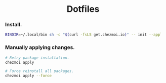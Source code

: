 <div align="center">

# Dotfiles

</div>

### Install.

```bash
BINDIR=~/.local/bin sh -c "$(curl -fsLS get.chezmoi.io)" -- init --apply https://github.com/nickcorin/dotfiles.git
```

### Manually applying changes.

```bash
# Retry package installation.
chezmoi apply

# Force reinstall all packages.
chezmoi apply --force
```
